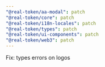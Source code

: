 ```yaml
---
"@real-token/aa-modal": patch
"@real-token/core": patch
"@real-token/i18n-locales": patch
"@real-token/types": patch
"@real-token/ui-components": patch
"@real-token/web3": patch
---
```


Fix: types errors on logos
